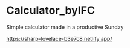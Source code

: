 # Calculator_byIFC
Simple calculator made in a productive Sunday

https://sharp-lovelace-b3e7c8.netlify.app/
